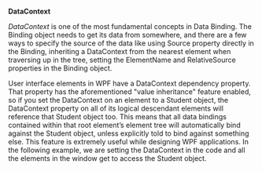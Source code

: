 **DataContext**

*DataContext* is one of the most fundamental concepts in Data Binding.
The Binding object needs to get its data from somewhere, and there are a few ways to specify the source of the data like 
using Source property directly in the Binding, inheriting a DataContext from the nearest element when traversing up in the tree, 
setting the ElementName and RelativeSource properties in the Binding object.

User interface elements in WPF have a DataContext dependency property. That property has the aforementioned "value inheritance"
feature enabled, so if you set the DataContext on an element to a Student object, the DataContext property on all of its logical 
descendant elements will reference that Student object too. This means that all data bindings contained within that root element’s
element tree will automatically bind against the Student object, unless explicitly told to bind against something else. This feature
is extremely useful while designing WPF applications. In the following example, we are setting the DataContext in the code and all
the elements in the window get to access the Student object.
